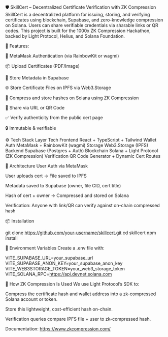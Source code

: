 🛡️ SkillCert – Decentralized Certificate Verification with ZK Compression
SkillCert is a decentralized platform for issuing, storing, and verifying certificates using blockchain, Supabase, and zero-knowledge compression on Solana. Users can share verifiable credentials via sharable links or QR codes. This project is built for the 1000x ZK Compression Hackathon, backed by Light Protocol, Helius, and Solana Foundation.


🚀 Features:

🦊 MetaMask Authentication (via RainbowKit or wagmi)

📦 Upload Certificates (PDF/Image)

🧾 Store Metadata in Supabase

🌐 Store Certificate Files on IPFS via Web3.Storage

🔐 Compress and store hashes on Solana using ZK Compression

🔗 Share via URL or QR Code

✅ Verify authenticity from the public cert page

🔒 Immutable & verifiable

⚙️ Tech Stack
Layer	Tech
Frontend	React + TypeScript + Tailwind
Wallet Auth	MetaMask + RainbowKit (wagmi)
Storage	Web3.Storage (IPFS)
Backend	Supabase (Postgres + Auth)
Blockchain	Solana + Light Protocol (ZK Compression)
Verification	QR Code Generator + Dynamic Cert Routes

🧱 Architecture
User Auth via MetaMask

User uploads cert → File saved to IPFS

Metadata saved to Supabase (owner, file CID, cert title)

Hash of cert + owner → Compressed and stored on Solana

Verification: Anyone with link/QR can verify against on-chain compressed hash

📦 Installation

git clone https://github.com/your-username/skillcert.git
cd skillcert
npm install


🔐 Environment Variables
Create a .env file with:

VITE_SUPABASE_URL=your_supabase_url
VITE_SUPABASE_ANON_KEY=your_supabase_anon_key
VITE_WEB3STORAGE_TOKEN=your_web3_storage_token
VITE_SOLANA_RPC=https://api.devnet.solana.com

🧠 How ZK Compression Is Used
We use Light Protocol’s SDK to:

Compress the certificate hash and wallet address into a zk-compressed Solana account or token.

Store this lightweight, cost-efficient hash on-chain.

Verification queries compare IPFS file + user to zk-compressed hash.

Documentation: https://www.zkcompression.com/
